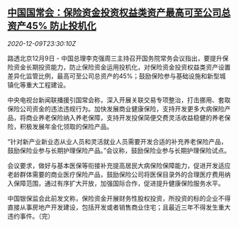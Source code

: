 <!--1607558112000-->
[中国国常会：保险资金投资权益类资产最高可至公司总资产45% 防止投机化](https://cn.reuters.com/article/insurance-portfolio-1209-rules-idCNKBS28J39B)
------

<div><i>2020-12-09T23:30:10Z</i></div><p>路透北京12月9日 - 中国总理李克强周三主持召开国务院常务会议指出，要提升保险资金长期投资能力，防止保险资金运用投机化，对保险资金投资权益类资产设置差异化监管比例，最高可至公司总资产的45%；鼓励保险参与基础设施和新型城镇化等重大工程建设。</p><p>中央电视台新闻联播援引国常会称，深入开展关联交易专项整治，打击挪用、套取保险公司资金的违法违规行为。加快发展商业健康保险，支持开发更多大病保险产品，将商业养老保险纳入养老保障，支持开发投保简便交费灵活收益稳健的养老保险，积极发展年金化领取的保险产品。</p><p>“针对新产业新业态从业人员和灵活就业人员需要开发合适的补充养老保险产品，鼓励保险业参与长期护理保险产品。”会议称，鼓励保险业参与长期护理保险试点。</p><p>会议要求，做好与基本医保等衔接补充提高居民大病保险保障能力，促进开发适应老龄群体需要的商业医疗保险产品，鼓励保险公司将医保目录外的合理医疗费用纳入保障范围，通过有序扩大开放，加强国际合作，促进提升健康保险服务水平。</p><p>中国银保监会此前发文称，保险资金开展财务性股权投资，所投资的标的企业不得直接从事房地产开发建设，包括开发或者销售商业住宅；且最近三年不得发生重大违约事件。（完）</p>
